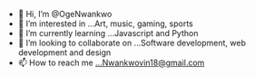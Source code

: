 - 👋 Hi, I’m @OgeNwankwo
- 👀 I’m interested in ...Art, music, gaming, sports
- 🌱 I’m currently learning ...Javascript and Python
- 💞️ I’m looking to collaborate on ...Software development, web development and design
- 📫 How to reach me ...Nwankwovin18@gmail.com

<!---
OgeNwankwo/OgeNwankwo is a ✨ special ✨ repository because its `README.md` (this file) appears on your GitHub profile.
You can click the Preview link to take a look at your changes.
--->
